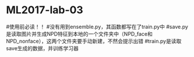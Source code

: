 # ML2017-lab-03

#使用前必读！！
#没有用到ensemble.py，其函数都写在了train.py中
#save.py是读取图片并生成NPD特征到本地的一个文件夹中（NPD_face和NPD_nonface），这两个文件夹要手动新建，不然会提示出错
#train.py是读取save生成的数据，并训练学习器
